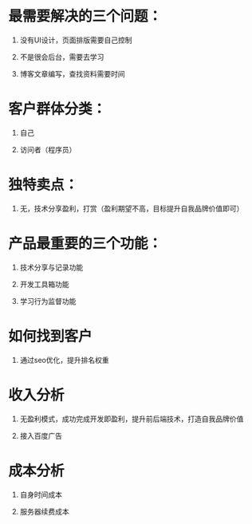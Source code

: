 # 最需要解决的三个问题：

1. 没有UI设计，页面排版需要自己控制

2. 不是很会后台，需要去学习

3. 博客文章编写，查找资料需要时间

# 客户群体分类：

1. 自己

2. 访问者（程序员）

# 独特卖点：

1. 无，技术分享盈利，打赏（盈利期望不高，目标提升自我品牌价值即可）

# 产品最重要的三个功能：

1. 技术分享与记录功能

2. 开发工具箱功能

3. 学习行为监督功能

# 如何找到客户

1. 通过seo优化，提升排名权重

# 收入分析

1. 无盈利模式，成功完成开发即盈利，提升前后端技术，打造自我品牌价值

2. 接入百度广告

# 成本分析

1. 自身时间成本

2. 服务器续费成本
